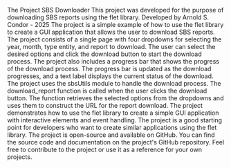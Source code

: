 The Project SBS Downloader
This project was developed for the purpose of downloading SBS reports using the flet library. Developed by Arnold S. Condor - 2025
The project is a simple example of how to use the flet library to create a GUI application that allows the user to download SBS reports.
The project consists of a single page with four dropdowns for selecting the year, month, type entity, and report to download. The user can select the desired options and click the download button to start the download process.
The project also includes a progress bar that shows the progress of the download process. The progress bar is updated as the download progresses, and a text label displays the current status of the download.
The project uses the sbsUtils module to handle the download process. The download_report function is called when the user clicks the download button. The function retrieves the selected options from the dropdowns and uses them to construct the URL for the report download.
The project demonstrates how to use the flet library to create a simple GUI application with interactive elements and event handling. The project is a good starting point for developers who want to create similar applications using the flet library.
The project is open-source and available on GitHub. You can find the source code and documentation on the project's GitHub repository. Feel free to contribute to the project or use it as a reference for your own projects.

